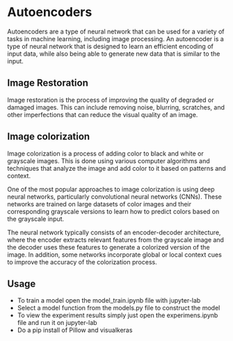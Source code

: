 # Autoencoders

Autoencoders are a type of neural network that can be used for a variety of tasks in machine learning, including image processing. An autoencoder is a type of neural network that is designed to learn an efficient encoding of input data, while also being able to generate new data that is similar to the input.

## Image Restoration

Image restoration is the process of improving the quality of degraded or damaged images. This can include removing noise, blurring, scratches, and other imperfections that can reduce the visual quality of an image.

## Image colorization

Image colorization is a process of adding color to black and white or grayscale images. This is done using various computer algorithms and techniques that analyze the image and add color to it based on patterns and context.

One of the most popular approaches to image colorization is using deep neural networks, particularly convolutional neural networks (CNNs). These networks are trained on large datasets of color images and their corresponding grayscale versions to learn how to predict colors based on the grayscale input.

The neural network typically consists of an encoder-decoder architecture, where the encoder extracts relevant features from the grayscale image and the decoder uses these features to generate a colorized version of the image. In addition, some networks incorporate global or local context cues to improve the accuracy of the colorization process.

## Usage

- To train a model open the model_train.ipynb file with jupyter-lab
- Select a model function from the models.py file to construct the model
- To view the experiment results simply just open the experimens.ipynb file and run it on jupyter-lab
- Do a pip install of Pillow and visualkeras